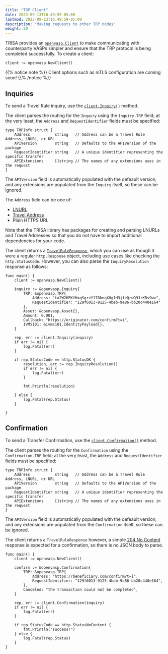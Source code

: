 ```yaml
---
title: "TRP Client"
date: 2023-09-13T16:49:59-05:00
lastmod: 2023-09-13T16:49:59-05:00
description: "Making requests to other TRP nodes"
weight: 20
---
```


TRISA provides an [`openvasp.Client`](https://pkg.go.dev/github.com/trisacrypto/trisa/pkg/openvasp#Client) to make communicating with counterparty VASPs simpler and ensure that the TRP protocol is being completed successfully. To create a client:

```golang
client := openvasp.NewClient()
```

{{% notice note %}}
Client options such as mTLS configuration are coming soon!
{{% /notice %}}

## Inquiries

To send a Travel Rule inquiry, use the [`client.Inquiry()`](https://pkg.go.dev/github.com/trisacrypto/trisa/pkg/openvasp#Client.Inquiry) method.

The client parses the routing for the `Inquiry` using the `Inquiry.TRP` field; at the very least, the `Address` and `RequestIdentifier` fields must be specified:

```golang
type TRPInfo struct {
	Address           string   // Address can be a Travel Rule Address, LNURL, or URL
	APIVersion        string   // Defaults to the APIVersion of the package
	RequestIdentifier string   // A unique identifier representing the specific transfer
	APIExtensions     []string // The names of any extensions uses in the request
}
```

The `APIVersion` field is automatically populated with the defeault version, and any extensions are populated from the `Inquiry` itself, so these can be ignored.

The `Address` field can be one of:

- [LNURL](https://pkg.go.dev/github.com/trisacrypto/trisa/pkg/openvasp/lnurl)
- [Travel Address](https://pkg.go.dev/github.com/trisacrypto/trisa/pkg/openvasp/traddr)
- Plain HTTPS URL

Note that the TRISA library has packages for creating and parsing LNURLs and Travel Addresses so that you do not have to import additional dependencies for your code.

The client returns a [`TravelRuleResponse`](https://pkg.go.dev/github.com/trisacrypto/trisa/pkg/openvasp#TravelRuleResponse), which you can use as though it were a regular `http.Response` object, including use cases like checking the `http.StatusCode`. However, you can also parse the `InquiryResolution` response as follows:

```golang
func main() {
    client := openvasp.NewClient()

    inquiry := &openvasp.Inquiry{
        TRP: &openvasp.TRP{
            Address: "ta2W2HPKfHxgSgrzY178knqXHg1H3jfeQrwQ9JrKBs9wv",
            RequestIdentifier: "129f6013-9125-4beb-9e86-bb20c440e164"
        },
        Asset: &openvasp.Asset{},
        Amount: 0.001,
        Callback: "https://originator.com/confirm?t=i",
        IVMS101: &ivms101.IdentityPayload{},
    }

    rep, err := client.Inquiry(inquiry)
    if err != nil {
        log.Fatal(err)
    }

    if rep.StatusCode == http.StatusOK {
        resolution, err := rep.InquiryResolution()
        if err != nil {
            log.Fatal(err)
        }

        fmt.Println(resolution)

    } else {
        log.Fatal(rep.Status)
    }

}
```

## Confirmation

To send a Transfer Confirmation, use the [`client.Confirmation()`](https://pkg.go.dev/github.com/trisacrypto/trisa/pkg/openvasp#Client.Confirmation) method.

The client parses the routing for the `Confirmation` using the `Confirmation.TRP` field; at the very least, the `Address` and `RequestIdentifier` fields must be specified:

```golang
type TRPInfo struct {
	Address           string   // Address can be a Travel Rule Address, LNURL, or URL
	APIVersion        string   // Defaults to the APIVersion of the package
	RequestIdentifier string   // A unique identifier representing the specific transfer
	APIExtensions     []string // The names of any extensions uses in the request
}
```

The `APIVersion` field is automatically populated with the defeault version, and any extensions are populated from the `Confirmation` itself, so these can be ignored.

The client returns a `TravelRuleResponse` however, a simple [204 No Content](https://developer.mozilla.org/en-US/docs/Web/HTTP/Status/204) response is expected for a confirmation, so there is no JSON body to parse.

```golang
func main() {
    client := openvasp.NewClient()

    confirm := &openvasp.Confirmation{
        TRP: &openvasp.TRP{
            Address: "https://beneficiary.com/confirm?t=i",
            RequestIdentifier: "129f6013-9125-4beb-9e86-bb20c440e164",
        },
        Canceled: "the transaction could not be completed",
    }

    rep, err := client.Confirmation(inquiry)
    if err != nil {
        log.Fatal(err)
    }

    if rep.StatusCode == http.StatusNoContent {
        fmt.Println("success!")
    } else {
        log.Fatal(rep.Status)
    }
}
```